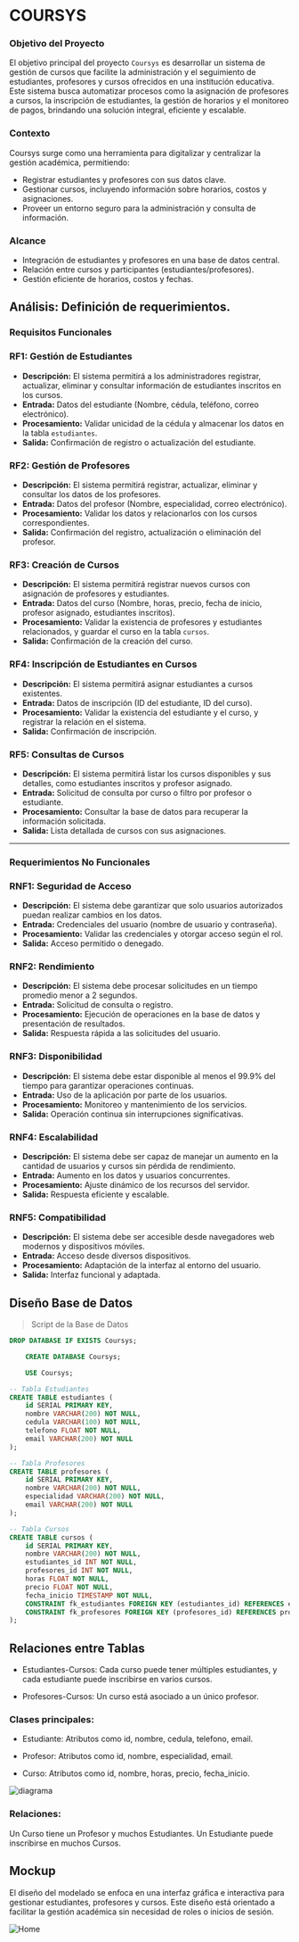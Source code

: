 # COURSYS

### Objetivo del Proyecto
El objetivo principal del proyecto `Coursys` es desarrollar un sistema de gestión de cursos que facilite la administración y el seguimiento de estudiantes, profesores y cursos ofrecidos en una institución educativa. Este sistema busca automatizar procesos como la asignación de profesores a cursos, la inscripción de estudiantes, la gestión de horarios y el monitoreo de pagos, brindando una solución integral, eficiente y escalable.

### Contexto
Coursys surge como una herramienta para digitalizar y centralizar la gestión académica, permitiendo:

- Registrar estudiantes y profesores con sus datos clave.
- Gestionar cursos, incluyendo información sobre horarios, costos y asignaciones.
- Proveer un entorno seguro para la administración y consulta de información.

### Alcance
- Integración de estudiantes y profesores en una base de datos central.
- Relación entre cursos y participantes (estudiantes/profesores).
- Gestión eficiente de horarios, costos y fechas.


## Análisis: Definición de requerimientos. 

### Requisitos Funcionales

### RF1: Gestión de Estudiantes
- **Descripción:** El sistema permitirá a los administradores registrar, actualizar, eliminar y consultar información de estudiantes inscritos en los cursos.
- **Entrada:** Datos del estudiante (Nombre, cédula, teléfono, correo electrónico).
- **Procesamiento:** Validar unicidad de la cédula y almacenar los datos en la tabla `estudiantes`.
- **Salida:** Confirmación de registro o actualización del estudiante.

### RF2: Gestión de Profesores
- **Descripción:** El sistema permitirá registrar, actualizar, eliminar y consultar los datos de los profesores.
- **Entrada:** Datos del profesor (Nombre, especialidad, correo electrónico).
- **Procesamiento:** Validar los datos y relacionarlos con los cursos correspondientes.
- **Salida:** Confirmación del registro, actualización o eliminación del profesor.

### RF3: Creación de Cursos
- **Descripción:** El sistema permitirá registrar nuevos cursos con asignación de profesores y estudiantes.
- **Entrada:** Datos del curso (Nombre, horas, precio, fecha de inicio, profesor asignado, estudiantes inscritos).
- **Procesamiento:** Validar la existencia de profesores y estudiantes relacionados, y guardar el curso en la tabla `cursos`.
- **Salida:** Confirmación de la creación del curso.

### RF4: Inscripción de Estudiantes en Cursos
- **Descripción:** El sistema permitirá asignar estudiantes a cursos existentes.
- **Entrada:** Datos de inscripción (ID del estudiante, ID del curso).
- **Procesamiento:** Validar la existencia del estudiante y el curso, y registrar la relación en el sistema.
- **Salida:** Confirmación de inscripción.

### RF5: Consultas de Cursos
- **Descripción:** El sistema permitirá listar los cursos disponibles y sus detalles, como estudiantes inscritos y profesor asignado.
- **Entrada:** Solicitud de consulta por curso o filtro por profesor o estudiante.
- **Procesamiento:** Consultar la base de datos para recuperar la información solicitada.
- **Salida:** Lista detallada de cursos con sus asignaciones.

---

### Requerimientos No Funcionales

### RNF1: Seguridad de Acceso
- **Descripción:** El sistema debe garantizar que solo usuarios autorizados puedan realizar cambios en los datos.
- **Entrada:** Credenciales del usuario (nombre de usuario y contraseña).
- **Procesamiento:** Validar las credenciales y otorgar acceso según el rol.
- **Salida:** Acceso permitido o denegado.

### RNF2: Rendimiento
- **Descripción:** El sistema debe procesar solicitudes en un tiempo promedio menor a 2 segundos.
- **Entrada:** Solicitud de consulta o registro.
- **Procesamiento:** Ejecución de operaciones en la base de datos y presentación de resultados.
- **Salida:** Respuesta rápida a las solicitudes del usuario.

### RNF3: Disponibilidad
- **Descripción:** El sistema debe estar disponible al menos el 99.9% del tiempo para garantizar operaciones continuas.
- **Entrada:** Uso de la aplicación por parte de los usuarios.
- **Procesamiento:** Monitoreo y mantenimiento de los servicios.
- **Salida:** Operación continua sin interrupciones significativas.

### RNF4: Escalabilidad
- **Descripción:** El sistema debe ser capaz de manejar un aumento en la cantidad de usuarios y cursos sin pérdida de rendimiento.
- **Entrada:** Aumento en los datos y usuarios concurrentes.
- **Procesamiento:** Ajuste dinámico de los recursos del servidor.
- **Salida:** Respuesta eficiente y escalable.

### RNF5: Compatibilidad
- **Descripción:** El sistema debe ser accesible desde navegadores web modernos y dispositivos móviles.
- **Entrada:** Acceso desde diversos dispositivos.
- **Procesamiento:** Adaptación de la interfaz al entorno del usuario.
- **Salida:** Interfaz funcional y adaptada.



## Diseño Base de Datos
> Script de la Base de Datos

```sql
DROP DATABASE IF EXISTS Coursys;

    CREATE DATABASE Coursys;

    USE Coursys;

-- Tabla Estudiantes
CREATE TABLE estudiantes (
    id SERIAL PRIMARY KEY,
    nombre VARCHAR(200) NOT NULL,
    cedula VARCHAR(100) NOT NULL,
    telefono FLOAT NOT NULL,
    email VARCHAR(200) NOT NULL
);

-- Tabla Profesores
CREATE TABLE profesores (
    id SERIAL PRIMARY KEY,
    nombre VARCHAR(200) NOT NULL,
    especialidad VARCHAR(200) NOT NULL,
    email VARCHAR(200) NOT NULL
);

-- Tabla Cursos
CREATE TABLE cursos (
    id SERIAL PRIMARY KEY,
    nombre VARCHAR(200) NOT NULL,
    estudiantes_id INT NOT NULL,
    profesores_id INT NOT NULL,
    horas FLOAT NOT NULL,
    precio FLOAT NOT NULL,
    fecha_inicio TIMESTAMP NOT NULL,
    CONSTRAINT fk_estudiantes FOREIGN KEY (estudiantes_id) REFERENCES estudiantes (id),
    CONSTRAINT fk_profesores FOREIGN KEY (profesores_id) REFERENCES profesores (id)
);

```
## Relaciones entre Tablas
* Estudiantes-Cursos: Cada curso puede tener múltiples   estudiantes, y cada estudiante puede inscribirse en varios cursos.

* Profesores-Cursos: Un curso está asociado a un único profesor.

### Clases principales:

* Estudiante: Atributos como id, nombre, cedula, telefono, email.

* Profesor: Atributos como id, nombre, especialidad, email.
* Curso: Atributos como id, nombre, horas, precio,    fecha_inicio.

![diagrama](image.png)

### Relaciones:

Un Curso tiene un Profesor y muchos Estudiantes.
Un Estudiante puede inscribirse en muchos Cursos.

## Mockup
El diseño del modelado se enfoca en una interfaz gráfica e interactiva para gestionar estudiantes, profesores y cursos. Este diseño está orientado a facilitar la gestión académica sin necesidad de roles o inicios de sesión.

![Home](ImagenesLayout/HomePage.png)


